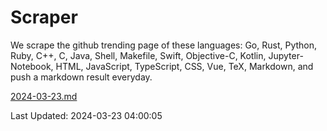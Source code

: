 # Scraper

We scrape the github trending page of these languages: Go, Rust, Python, Ruby, C++, C, Java, Shell, Makefile, Swift, Objective-C, Kotlin, Jupyter-Notebook, HTML, JavaScript, TypeScript, CSS, Vue, TeX, Markdown, and push a markdown result everyday.

[2024-03-23.md](https://github.com/yangwenmai/github-trending-backup/blob/master/2024-03-23.md)

Last Updated: 2024-03-23 04:00:05